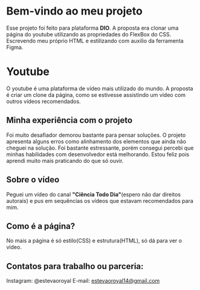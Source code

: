 ﻿# Bem-vindo ao meu projeto

Esse projeto foi feito para plataforma **DIO**. A proposta era clonar uma página do youtube utilizando as propriedades do FlexBox do CSS. Escrevendo meu próprio HTML e estilizando com auxilio da ferramenta Figma.


# Youtube
O youtube é uma plataforma de vídeo mais utilizado do mundo. A proposta é criar um clone da página, como se estivesse assistindo um vídeo com outros vídeos recomendados. 


## Minha experiência com o projeto
Foi muito desafiador demorou bastante para pensar soluções. O projeto apresenta alguns erros como alinhamento dos elementos que ainda não cheguei na solução. Foi bastante estressante, porém consegui percebi que minhas habilidades com desenvolvedor está melhorando. Estou feliz pois aprendi muito mais praticando do que só ouvir.  

## Sobre o vídeo
Peguei um vídeo do canal **"Ciência Todo Dia"**(espero não dar direitos autorais) e pus em sequências os vídeos que estavam recomendados para mim. 

## Como é a página? 
No mais a página é só estilo(CSS) e estrutura(HTML), só dá para ver o vídeo.

## Contatos para trabalho ou parceria:
Instagram: @estevaoroyal
E-mail: estevaoroyal14@gmail.com
